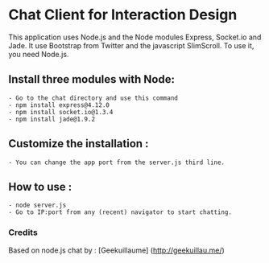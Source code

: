 Chat Client for Interaction Design
===

This application uses Node.js and the Node modules Express, Socket.io and Jade.
It use Bootstrap from Twitter and the javascript SlimScroll.
To use it, you need Node.js.

## Install three modules with Node:
	- Go to the chat directory and use this command
	- npm install express@4.12.0
	- npm install socket.io@1.3.4
	- npm install jade@1.9.2

## Customize the installation :

	- You can change the app port from the server.js third line.

## How to use :

	- node server.js
	- Go to IP:port from any (recent) navigator to start chatting.

### Credits

Based on node.js chat by : [Geekuillaume] (http://geekuillau.me/)
